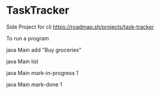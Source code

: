 # TaskTracker
Side Project for cli
https://roadmap.sh/projects/task-tracker

To run a program

java Main add "Buy groceries"

java Main list

java Main mark-in-progress 1

java Main mark-done 1
